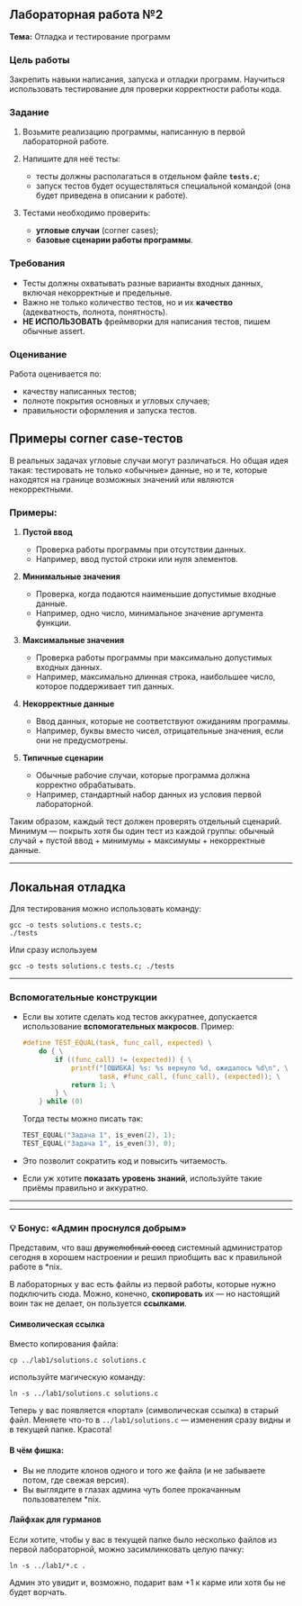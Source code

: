 ## Лабораторная работа №2

**Тема:** Отладка и тестирование программ

### Цель работы

Закрепить навыки написания, запуска и отладки программ. Научиться использовать тестирование для проверки корректности работы кода.

### Задание

1. Возьмите реализацию программы, написанную в первой лабораторной работе.
2. Напишите для неё тесты:

   * тесты должны располагаться в отдельном файле **`tests.c`**;
   * запуск тестов будет осуществляться специальной командой (она будет приведена в описании к работе).
3. Тестами необходимо проверить:

   * **угловые случаи** (corner cases);
   * **базовые сценарии работы программы**.

### Требования

* Тесты должны охватывать разные варианты входных данных, включая некорректные и предельные.
* Важно не только количество тестов, но и их **качество** (адекватность, полнота, понятность).
* **НЕ ИСПОЛЬЗОВАТЬ** фреймворки для написания тестов, пишем обычные assert.

### Оценивание

Работа оценивается по:

* качеству написанных тестов;
* полноте покрытия основных и угловых случаев;
* правильности оформления и запуска тестов.

## Примеры corner case-тестов

В реальных задачах угловые случаи могут различаться. Но общая идея такая: тестировать не только «обычные» данные, но и те, которые находятся на границе возможных значений или являются некорректными.

### Примеры:

1. **Пустой ввод**

   * Проверка работы программы при отсутствии данных.
   * Например, ввод пустой строки или нуля элементов.

2. **Минимальные значения**

   * Проверка, когда подаются наименьшие допустимые входные данные.
   * Например, одно число, минимальное значение аргумента функции.

3. **Максимальные значения**

   * Проверка работы программы при максимально допустимых входных данных.
   * Например, максимально длинная строка, наибольшее число, которое поддерживает тип данных.

4. **Некорректные данные**

   * Ввод данных, которые не соответствуют ожиданиям программы.
   * Например, буквы вместо чисел, отрицательные значения, если они не предусмотрены.

5. **Типичные сценарии**

   * Обычные рабочие случаи, которые программа должна корректно обрабатывать.
   * Например, стандартный набор данных из условия первой лабораторной.


Таким образом, каждый тест должен проверять отдельный сценарий. Минимум — покрыть хотя бы один тест из каждой группы: обычный случай + пустой ввод + минимумы + максимумы + некорректные данные.

---

## Локальная отладка
Для тестирования можно использовать команду:  
```shell
gcc -o tests solutions.c tests.c;
./tests
```

Или сразу используем 

```shell
gcc -o tests solutions.c tests.c; ./tests
```

---

### Вспомогательные конструкции

* Если вы хотите сделать код тестов аккуратнее, допускается использование **вспомогательных макросов**.
  Пример:

  ```c
  #define TEST_EQUAL(task, func_call, expected) \
      do { \
          if ((func_call) != (expected)) { \
              printf("[ОШИБКА] %s: %s вернуло %d, ожидалось %d\n", \
                     task, #func_call, (func_call), (expected)); \
              return 1; \
          } \
      } while (0)
  ```

  Тогда тесты можно писать так:

  ```c
  TEST_EQUAL("Задача 1", is_even(2), 1);
  TEST_EQUAL("Задача 1", is_even(3), 0);
  ```

* Это позволит сократить код и повысить читаемость.

* Если уж хотите **показать уровень знаний**, используйте такие приёмы правильно и аккуратно.

---
---


### 💡 Бонус: «Админ проснулся добрым»

Представим, что ваш ~~дружелюбный сосед~~ системный администратор сегодня в хорошем настроении и решил приобщить вас к правильной работе в *nix.

В лабораторных у вас есть файлы из первой работы, которые нужно подключить сюда. Можно, конечно, **скопировать** их — но настоящий воин так не делает, он пользуется **ссылками**.

#### Символическая ссылка

Вместо копирования файла:

```shell
cp ../lab1/solutions.c solutions.c
```

используйте магическую команду:

```shell
ln -s ../lab1/solutions.c solutions.c
```

Теперь у вас появляется «портал» (символическая ссылка) в старый файл. Меняете что-то в `../lab1/solutions.c` — изменения сразу видны и в текущей папке. Красота!

#### В чём фишка:

* Вы не плодите клонов одного и того же файла (и не забываете потом, где свежая версия).
* Вы выглядите в глазах админа чуть более прокачанным пользователем *nix.

#### Лайфхак для гурманов

Если хотите, чтобы у вас в текущей папке было несколько файлов из первой лабораторной, можно засимлинковать целую пачку:

```shell
ln -s ../lab1/*.c .
```

Админ это увидит и, возможно, подарит вам +1 к карме или хотя бы не будет ворчать.

